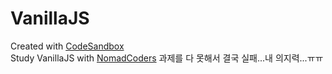 # VanillaJS

Created with [CodeSandbox](https://codesandbox.io/)<br>
Study VanillaJS with [NomadCoders](nomadcoders.co)
과제를 다 못해서 결국 실패...내 의지력...ㅠㅠ

